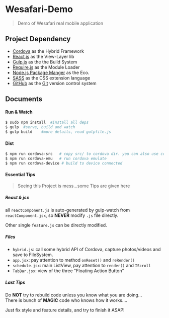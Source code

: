 # Wesafari-Demo

> Demo of Wesafari real mobile application


## Project Dependency

* [Cordova](#) as the Hybrid Framework
* [React.js](http://facebook.github.io/react/index.html) as the View-Layer lib
* [Gulp.js](http://gulpjs.com/) as the the Build System
* [Require.js](http://requirejs.org/) as the Module Loader
* [Node.js Package Manger](https://www.npmjs.com/) as the Eco.
* [SASS](http://sass-lang.com/) as the CSS extension language
* [GitHub](https://github.com/) as the [Git](git-scm.com) version control system



## Documents

#### Run & Watch

```bash
$ sudo npm install  #install all deps
$ gulp  #serve, build and watch
$ gulp build    #more details, read gulpfile.js
```

#### Dist

```bash
$ npm run cordova-src   # copy src/ to cordova dir. you can also use cordova-dist instead
$ npm run cordova-emu   # run cordova emulate
$ npm run cordova-device # build to device connected
```

#### Essential Tips

> Seeing this Project is mess...some Tips are given here

##### React & jsx

all `reactComponent.js` is auto-generated by gulp-watch from `reactComponent.jsx`, so **NEVER** modify `.js` file directly.

Other single `feature.js` can be directly modified.

##### Files

- `hybrid.js`: call some hybrid API of Cordova, capture photos/videos and save to FileSystem.
- `app.jsx`: pay attention to method `onReset()` and `reRender()`
- `schedule.jsx`: main ListView, pay attention to `render()` and `IScroll`
- `TabBar.jsx`: view of the three "Floating Action Button"

##### Last Tips

Do **NOT** try to rebuild code unless you know what you are doing...  
There is bunch of **MAGIC** code who knows how it works....

Just fix style and feature details, and try to finish it ASAP!  
